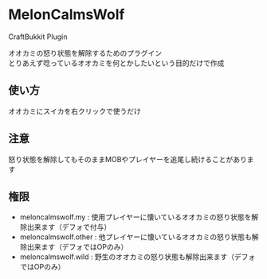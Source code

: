 MelonCalmsWolf
==============

CraftBukkit Plugin

オオカミの怒り状態を解除するためのプラグイン  
とりあえず唸っているオオカミを何とかしたいという目的だけで作成

## 使い方 ##
オオカミにスイカを右クリックで使うだけ

## 注意 ##
怒り状態を解除してもそのままMOBやプレイヤーを追尾し続けることがあります

## 権限 ##
- meloncalmswolf.my : 使用プレイヤーに懐いているオオカミの怒り状態を解除出来ます（デフォで付与）
- meloncalmswolf.other : 他プレイヤーに懐いているオオカミの怒り状態も解除出来ます（デフォではOPのみ）
- meloncalmswolf.wild : 野生のオオカミの怒り状態も解除出来ます（デフォではOPのみ）
